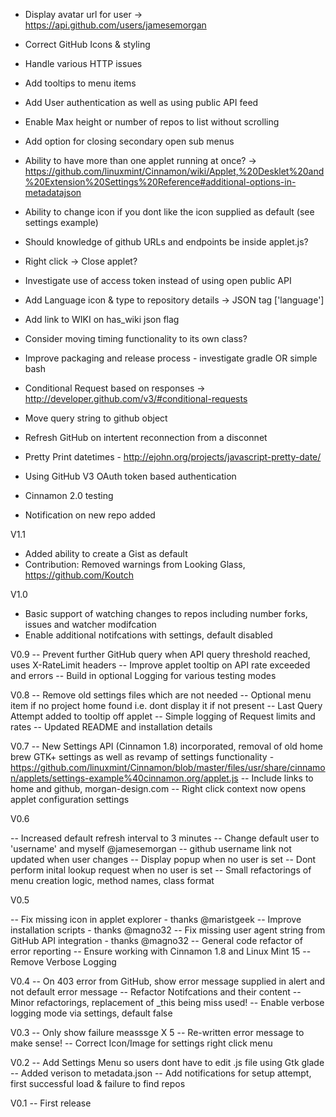 * Display avatar url for user -> https://api.github.com/users/jamesemorgan
* Correct GitHub Icons & styling
* Handle various HTTP issues
* Add tooltips to menu items
* Add User authentication as well as using public API feed
* Enable Max height or number of repos to list without scrolling
* Add option for closing secondary open sub menus
* Ability to have more than one applet running at once? -> https://github.com/linuxmint/Cinnamon/wiki/Applet,%20Desklet%20and%20Extension%20Settings%20Reference#additional-options-in-metadatajson
* Ability to change icon if you dont like the icon supplied as default (see settings example)
* Should knowledge of github URLs and endpoints be inside applet.js?
* Right click -> Close applet?

* Investigate use of access token instead of using open public API

* Add Language icon & type to repository details -> JSON tag ['language']
* Add link to WIKI on has_wiki json flag
* Consider moving timing functionality to its own class?

* Improve packaging and release process - investigate gradle OR simple bash
* Conditional Request based on responses -> http://developer.github.com/v3/#conditional-requests
* Move query string to github object
* Refresh GitHub on intertent reconnection from a disconnet
* Pretty Print datetimes - http://ejohn.org/projects/javascript-pretty-date/
* Using GitHub V3 OAuth token based authentication

* Cinnamon 2.0 testing
* Notification on new repo added

V1.1
* Added ability to create a Gist as default
* Contribution: Removed warnings from Looking Glass, https://github.com/Koutch

V1.0
* Basic support of watching changes to repos including number forks, issues and watcher modifcation
* Enable additional notifcations with settings, default disabled

V0.9
-- Prevent further GitHub query when API query threshold reached, uses X-RateLimit headers
-- Improve applet tooltip on API rate exceeded and errors
-- Build in optional Logging for various testing modes

V0.8
-- Remove old settings files which are not needed
-- Optional menu item if no project home found i.e. dont display it if not present
-- Last Query Attempt added to tooltip off applet
-- Simple logging of Request limits and rates
-- Updated README and installation details

V0.7
-- New Settings API (Cinnamon 1.8) incorporated, removal of old home brew GTK+ settings as well as revamp of settings functionality - https://github.com/linuxmint/Cinnamon/blob/master/files/usr/share/cinnamon/applets/settings-example%40cinnamon.org/applet.js
-- Include links to home and github, morgan-design.com
-- Right click context now opens applet configuration settings

V0.6

-- Increased default refresh interval to 3 minutes
-- Change default user to 'username' and myself @jamesemorgan
-- github username link not updated when user changes
-- Display popup when no user is set
-- Dont perform inital lookup request when no user is set
-- Small refactorings of menu creation logic, method names, class format

V0.5

-- Fix missing icon in applet explorer - thanks @maristgeek
-- Improve installation scripts - thanks @magno32
-- Fix missing user agent string from GitHub API integration - thanks @magno32
-- General code refactor of error reporting
-- Ensure working with Cinnamon 1.8 and Linux Mint 15
-- Remove Verbose Logging

V0.4
-- On 403 error from GitHub, show error message supplied in alert and not default error message
-- Refactor Notifcations and their content
-- Minor refactorings, replacement of _this being miss used!
-- Enable verbose logging mode via settings, default false

V0.3
-- Only show failure measssge X 5
-- Re-written error message to make sense!
-- Correct Icon/Image for settings right click menu

V0.2
-- Add Settings Menu so users dont have to edit .js file using Gtk glade
-- Added verison to metadata.json
-- Add notifications for setup attempt, first successful load & failure to find repos

V0.1
-- First release
